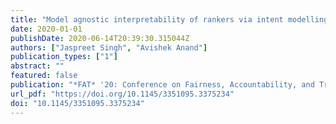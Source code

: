 ```yaml
---
title: "Model agnostic interpretability of rankers via intent modelling"
date: 2020-01-01
publishDate: 2020-06-14T20:39:30.315044Z
authors: ["Jaspreet Singh", "Avishek Anand"]
publication_types: ["1"]
abstract: ""
featured: false
publication: "*FAT* '20: Conference on Fairness, Accountability, and Transparency, Barcelona, Spain, January 27-30, 2020*"
url_pdf: "https://doi.org/10.1145/3351095.3375234"
doi: "10.1145/3351095.3375234"
---
```


